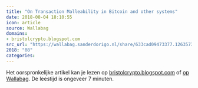 ```yaml
---
title: "On Transaction Malleability in Bitcoin and other systems"
date: 2018-08-04 18:10:55
icon: article
source: Wallabag
domains:
- bristolcrypto.blogspot.com
src_url: "https://wallabag.sanderdorigo.nl/share/633cad09473377.12635736"
2018: "08"
categories:
---
```

Het oorspronkelijke artikel kan je lezen op [bristolcrypto.blogspot.com](http://bristolcrypto.blogspot.com/2014/02/on-transaction-malleability-in-bitcoin.html) of [op Wallabag](https://wallabag.sanderdorigo.nl/share/633cad09473377.12635736). De leestijd is ongeveer 7 minuten.